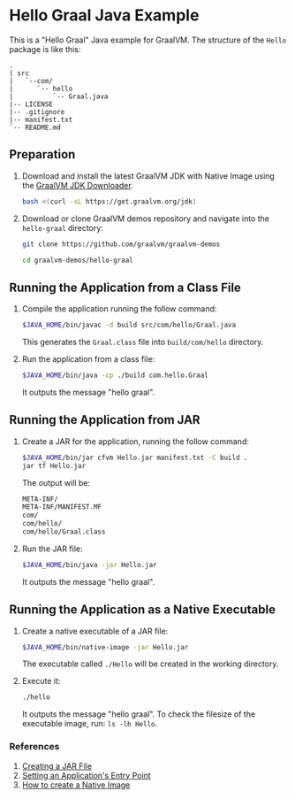 # Hello Graal Java Example

This is a "Hello Graal" Java example for GraalVM. The structure of the `Hello` package is like this:

  ```
  .
  | src
  |   `--com/
  |      `-- hello
  |          `-- Graal.java
  |-- LICENSE
  |-- .gitignore
  |-- manifest.txt
  `-- README.md
  ```
  
## Preparation

1. Download and install the latest GraalVM JDK with Native Image using the [GraalVM JDK Downloader](https://github.com/graalvm/graalvm-jdk-downloader). 
    ```bash
    bash <(curl -sL https://get.graalvm.org/jdk) 
    ```
    
2. Download or clone GraalVM demos repository and navigate into the `hello-graal` directory:
    ```bash
    git clone https://github.com/graalvm/graalvm-demos
    ```
    ```bash
    cd graalvm-demos/hello-graal
    ```

## Running the Application from a Class File

1. Compile the application running the follow command:
    ```bash
    $JAVA_HOME/bin/javac -d build src/com/hello/Graal.java
    ```
    This generates the `Graal.class` file into `build/com/hello` directory.

2. Run the application from a class file:
    ```bash
    $JAVA_HOME/bin/java -cp ./build com.hello.Graal
    ```
    It outputs the message "hello graal".

## Running the Application from JAR

1. Create a JAR for the application, running the follow command:
    ```bash
    $JAVA_HOME/bin/jar cfvm Hello.jar manifest.txt -C build .
    jar tf Hello.jar
    ```
    The output will be:
    ```bash
    META-INF/
    META-INF/MANIFEST.MF
    com/
    com/hello/
    com/hello/Graal.class
    ```

2. Run the JAR file:
    ```bash
    $JAVA_HOME/bin/java -jar Hello.jar
    ```
    It outputs the message "hello graal".

## Running the Application as a Native Executable

1. Create a native executable of a JAR file:
    ```bash
    $JAVA_HOME/bin/native-image -jar Hello.jar
    ```
    The executable called `./Hello` will be created in the working directory.

2. Execute it:
    ```bash
    ./hello
    ```
    It outputs the message "hello graal".
    To check the filesize of the executable image, run: `ls -lh Hello`.

### References

1. [Creating a JAR File](https://docs.oracle.com/javase/tutorial/deployment/jar/build.html)
2. [Setting an Application's Entry Point](http://docs.oracle.com/javase/tutorial/deployment/jar/appman.html)
3. [How to create a Native Image](https://www.graalvm.org/latest/reference-manual/native-image/)